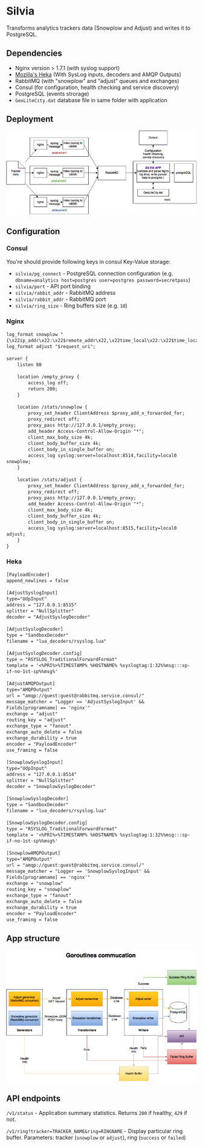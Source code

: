 # Silvia
Transforms analytics trackers data (Snowplow and Adjust) and writes it to PostgreSQL.

## Dependencies

- Nginx version > 1.7.1 (with syslog support)
- [Mozilla's Heka](https://github.com/mozilla-services/heka) (With SysLog inputs, decoders and AMQP Outputs)
- RabbitMQ (with "snowplow" and "adjust" queues and exchanges)
- Consul (for configuration, health checking and service discovery)
- PostgreSQL (events strorage)
- `GeoLiteCity.dat` database file in same folder with application

## Deployment
![Infrastructure visualistaion](images/deployment.png)

## Configuration

### Consul

You're should provide following keys in consul Key-Value storage:

- `silvia/pg_connect` - PostgreSQL connection configuration (e.g. `dbname=analytics host=postgres user=postgres password=secretpass`)
- `silvia/port` - API port binding
- `silvia/rabbit_addr` - RabbitMQ address
- `silvia/rabbit_addr` - RabbitMQ port
- `silvia/ring_size` - Ring buffers size (e.g. `10`)

### Nginx

```
log_format snowplow "{\x22ip_addr\x22:\x22$remote_addr\x22,\x22time_local\x22:\x22$time_local\x22,\x22request_body\x22:$request_body,\x22http_referer\x22:\x22$http_referer\x22,\x22http_user_agent\x22:\x22$http_user_agent\x22}";
log_format adjust "$request_uri";

server {
	listen 80

	location /empty_proxy {
		access_log off;
		return 200;
	}

	location /stats/snowplow {
		proxy_set_header ClientAddress $proxy_add_x_forwarded_for;
		proxy_redirect off;
		proxy_pass http://127.0.0.1/empty_proxy;
		add_header Access-Control-Allow-Origin "*";
		client_max_body_size 4k;
		client_body_buffer_size 4k;
		client_body_in_single_buffer on;
		access_log syslog:server=localhost:8514,facility=local0 snowplow;
	}

	location /stats/adjust {
		proxy_set_header ClientAddress $proxy_add_x_forwarded_for;
		proxy_redirect off;
		proxy_pass http://127.0.0.1/empty_proxy;
		add_header Access-Control-Allow-Origin "*";
		client_max_body_size 4k;
		client_body_buffer_size 4k;
		client_body_in_single_buffer on;
		access_log syslog:server=localhost:8515,facility=local0 adjust;
	}
}
```

### Heka

```
[PayloadEncoder]
append_newlines = false

[AdjustSyslogInput]
type="UdpInput"
address = "127.0.0.1:8515"
splitter = "NullSplitter"
decoder = "AdjustSyslogDecoder"

[AdjustSyslogDecoder]
type = "SandboxDecoder"
filename = "lua_decoders/rsyslog.lua"

[AdjustSyslogDecoder.config]
type = "RSYSLOG_TraditionalForwardFormat"
template = '<%PRI%>%TIMESTAMP% %HOSTNAME% %syslogtag:1:32%%msg:::sp-if-no-1st-sp%%msg%'

[AdjustAMQPOutput]
type="AMQPOutput"
url = "amqp://guest:guest@rabbitmq.service.consul/"
message_matcher = "Logger == 'AdjustSyslogInput' && Fields[programname] == 'nginx'"
exchange = "adjust"
routing_key = "adjust"
exchange_type = "fanout"
exchange_auto_delete = false
exchange_durability = true
encoder = "PayloadEncoder"
use_framing = false

[SnowplowSyslogInput]
type="UdpInput"
address = "127.0.0.1:8514"
splitter = "NullSplitter"
decoder = "SnowplowSyslogDecoder"

[SnowplowSyslogDecoder]
type = "SandboxDecoder"
filename = "lua_decoders/rsyslog.lua"

[SnowplowSyslogDecoder.config]
type = "RSYSLOG_TraditionalForwardFormat"
template = '<%PRI%>%TIMESTAMP% %HOSTNAME% %syslogtag:1:32%%msg:::sp-if-no-1st-sp%%msg%'

[SnowplowAMQPOutput]
type="AMQPOutput"
url = "amqp://guest:guest@rabbitmq.service.consul/"
message_matcher = "Logger == 'SnowplowSyslogInput' && Fields[programname] == 'nginx'"
exchange = "snowplow"
routing_key = "snowplow"
exchange_type = "fanout"
exchange_auto_delete = false
exchange_durability = true
encoder = "PayloadEncoder"
use_framing = false
```

## App structure
![Goroutines communication](images/goroutines.png)

## API endpoints

`/v1/status` - Application summary statistics. Returns `200` if healthy, `429` if not.

`/v1/ring?tracker=TRACKER_NAME&ring=RINGNAME` - Display particular ring buffer. Parameters: tracker (`snowplow` or `adjust`), ring (`success` or `failed`)
